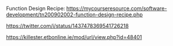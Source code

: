 Function Design Recipe: https://mycourseresource.com/software-development/tn200902002-function-design-recipe.php

https://twitter.com/i/status/1437478369541726218

https://killester.etbonline.ie/mod/url/view.php?id=48401
